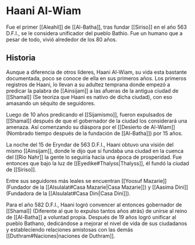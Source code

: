 # Haani Al-Wiam

Fue el primer [[Aleahil]] de [[Al-Batha]], tras fundar [[Siriso]] en el año 563 D.F.I., se le considera unificador del pueblo Bathio. Fue un humano que a pesar de todo, vivió alrededor de los 80 años.

## Historia

Aunque a diferencia de otros líderes, Haani Al-Wiam, su vida esta bastante documentada, poco se conoce de ella en sus primeros años. Los primeros registros de Haani, lo llevan a su adultez temprana donde empezó a predicar la palabra de [[Ainsijam]] a las afueras de la antigua ciudad de [[Shamal]] (Se teoriza que Haani es nativo de dicha ciudad), con eso amasando un séquito de seguidores. 

Luego de 10 años predicando el [[Sijamismo]], fueron expulsados de [[Shamal]] después de que el gobernador de la ciudad los considerará una amenaza. Así comenzando su diáspora por el [[Desierto de Al-Wiam]] (Nombrado tiempo después de la fundación de [[Al-Batha]]) por 15 años. 

La noche del 15 de Eryndar de 563 D.F.I., Haani obtuvo una visión del mismo [[Ainsijam]], donde le dijo que si fundaba una ciudad en la cuenca del [[Rio Nahr]] la gente lo seguiría hacia una época de prosperidad. Fue entonces que bajo la luz de [[Eyedike#Thalyss|Thalyss]], él fundó la ciudad de [[Siriso]].

Entre sus seguidores más leales se encuentran [[Yoosuf Mazarie]] (Fundador de la [[Alsulalat#Casa Mazarie|Casa Mazarie]]) y [[Aasima Dini]] (Fundadora de la [[Alsulalat#Casa Dini|Casa Dini]]). 

Para el año 582 D.F.I., Haani logró convencer al entonces gobernador de [[Shamal]] (Diferente al que lo expulso tantos años atrás) de unirse al reino de [[Al-Batha]] a voluntad propia. Después de 19 años logró unificar al pueblo Bathano, dedicándose a mejorar el nivel de vida de sus ciudadanos y estableciendo relaciones amistosas con las demás [[Duthram#Naciones|naciones de Duthram]].